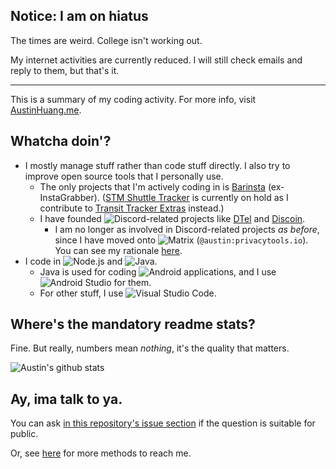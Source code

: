## Notice: I am on hiatus

The times are weird. College isn't working out.

My internet activities are currently reduced. I will still check emails and reply to them, but that's it.

---

This is a summary of my coding activity. For more info, visit [AustinHuang.me](https://austinhuang.me).

## Whatcha doin'?

* I mostly manage stuff rather than code stuff directly. I also try to improve open source tools that I personally use.
  * The only projects that I'm actively coding in is [Barinsta](https://github.com/austinhuang0131/barinsta) (ex-InstaGrabber). ([STM Shuttle Tracker](https://stm.austinhuang.me) is currently on hold as I contribute to [Transit Tracker Extras](https://github.com/transittracker/extras) instead.)
  * I have founded ![Discord](https://img.shields.io/badge/-Discord-7289da?logo=discord&logoColor=white)-related projects like [DTel](https://github.com/dtel-hq/dtel) and [Discoin](https://github.com/discoin).
    * I am no longer as involved in Discord-related projects *as before*, since I have moved onto ![Matrix](https://img.shields.io/badge/-Matrix-000000?logo=matrix&logoColor=white) (`@austin:privacytools.io`). You can see my rationale [here](https://austinhuang.me/discord-issues).
* I code in ![Node.js](https://img.shields.io/badge/-Node.js-339933?logo=node.js&logoColor=white) and ![Java](https://img.shields.io/badge/-Java-ED8B00?logo=java&logoColor=white).
  * Java is used for coding ![Android](https://img.shields.io/badge/-Android-3DDC84?logo=android&logoColor=white) applications, and I use ![Android Studio](https://img.shields.io/badge/-Android%20Studio-3DDC84?logo=android-studio&logoColor=white) for them.
  * For other stuff, I use ![Visual Studio Code](https://img.shields.io/badge/-Visual%20Studio%20Code-007acc?logo=visual-studio-code&logoColor=white).

## Where's the mandatory readme stats?

Fine. But really, numbers mean *nothing*, it's the quality that matters.

![Austin's github stats](https://github-readme-stats.vercel.app/api?username=austinhuang0131&theme=dark&show_icons=true)

## Ay, ima talk to ya.

You can ask [in this repository's issue section](https://github.com/austinhuang0131/austinhuang0131/issues) if the question is suitable for public.

Or, see [here](https://austinhuang.me/#hey-you-look-cool) for more methods to reach me.
